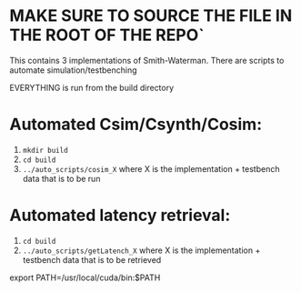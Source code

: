 # MAKE SURE TO SOURCE THE FILE IN THE ROOT OF THE REPO`
This contains 3 implementations of Smith-Waterman. There are scripts to automate simulation/testbenching

EVERYTHING is run from the build directory

# Automated Csim/Csynth/Cosim:
1. `mkdir build`
2. `cd build`
3. `../auto_scripts/cosim_X` where X is the implementation + testbench data that is to be run

# Automated latency retrieval:
1. `cd build`
2. `../auto_scripts/getLatench_X` where X is the implementation + testbench data that is to be retrieved


export PATH=/usr/local/cuda/bin:$PATH